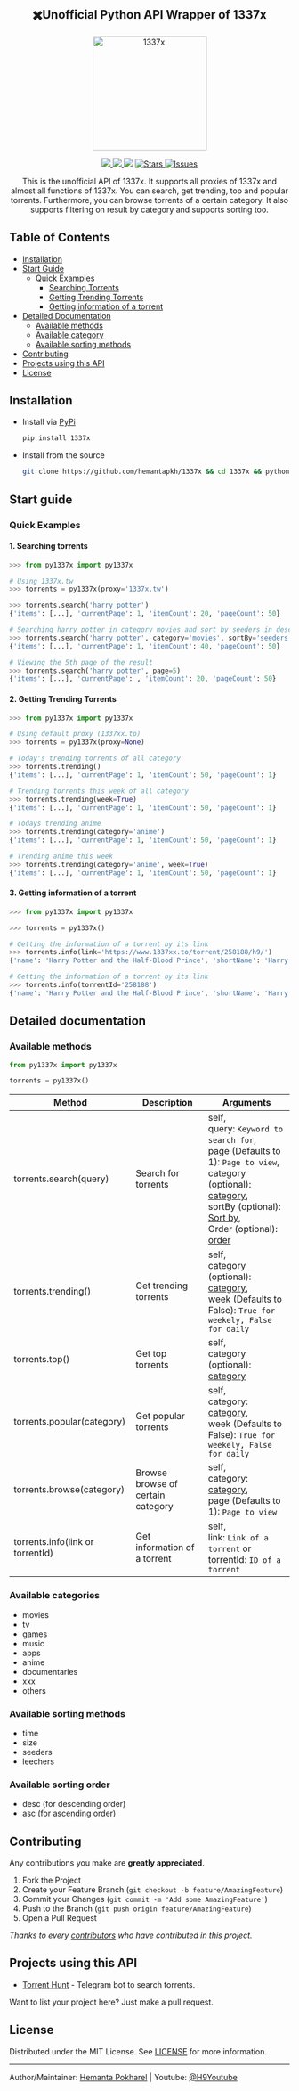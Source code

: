 
<h2 align='center'>✖️Unofficial Python API Wrapper of 1337x</h2>
<p align="center">
<img src="images/1337x.png" align="center" height=205 alt="1337x" />
</p>
<p align="center">
<a href="https://pypi.org/1337x">
<img src='https://img.shields.io/pypi/v/1337x.svg'>
</a>
<a href="https://pypi.org/1337x">
<img src='https://pepy.tech/badge/1337x'>
</a>
<img src='https://visitor-badge.laobi.icu/badge?page_id=hemantapkh.1337x'>
<a href="https://github.com/hemantapkh/1337x/stargazers">
<img src="https://img.shields.io/github/stars/hemantapkh/1337x" alt="Stars"/>
</a>
<a href="https://github.com/hemantapkh/1337x/issues">
<img src="https://img.shields.io/github/issues/hemantapkh/1337x" alt="Issues"/>
</a>

<p align="center">
This is the unofficial API of 1337x. It supports all proxies of 1337x and almost all functions of 1337x. You can search, get trending, top and popular torrents. Furthermore, you can browse torrents of a certain category. It also supports filtering on result by category and supports sorting too.
<p align="center">

## Table of Contents
- [Installation](#installation)
- [Start Guide](#start-guide)
   - [Quick Examples](#quick-examples)    
     - [Searching Torrents](#1-searching-torrents)
     - [Getting Trending Torrents](#2-getting-trending-torrents)
     - [Getting information of a torrent](#3-getting-information-of-a-torrent)
- [Detailed Documentation](#detailed-documentation)
   - [Available methods](#available-methods)      
   - [Available category](#available-categories)
   - [Available sorting methods](#available-sorting-methods)
- [Contributing](#contributing)
- [Projects using this API](#projects-using-this-api)
- [License](#license)

## Installation
- Install via [PyPi](https://www.pypi.org/project/1337x)
    ```bash
    pip install 1337x
    ```

- Install from the source
    ```bash
    git clone https://github.com/hemantapkh/1337x && cd 1337x && python setup.py sdist && pip install dist/*
    ```

## Start guide

### Quick Examples

#### 1. Searching torrents
```python
>>> from py1337x import py1337x

# Using 1337x.tw
>>> torrents = py1337x(proxy='1337x.tw')

>>> torrents.search('harry potter')
{'items': [...], 'currentPage': 1, 'itemCount': 20, 'pageCount': 50}

# Searching harry potter in category movies and sort by seeders in descending order
>>> torrents.search('harry potter', category='movies', sortBy='seeders', order='desc') 
{'items': [...], 'currentPage': 1, 'itemCount': 40, 'pageCount': 50}

# Viewing the 5th page of the result
>>> torrents.search('harry potter', page=5) 
{'items': [...], 'currentPage': , 'itemCount': 20, 'pageCount': 50}
```

#### 2. Getting Trending Torrents

```python
>>> from py1337x import py1337x

# Using default proxy (1337xx.to)
>>> torrents = py1337x(proxy=None) 

# Today's trending torrents of all category
>>> torrents.trending() 
{'items': [...], 'currentPage': 1, 'itemCount': 50, 'pageCount': 1}

# Trending torrents this week of all category
>>> torrents.trending(week=True) 
{'items': [...], 'currentPage': 1, 'itemCount': 50, 'pageCount': 1}

# Todays trending anime 
>>> torrents.trending(category='anime') 
{'items': [...], 'currentPage': 1, 'itemCount': 50, 'pageCount': 1}

# Trending anime this week
>>> torrents.trending(category='anime', week=True) 
{'items': [...], 'currentPage': 1, 'itemCount': 50, 'pageCount': 1}
```

#### 3. Getting information of a torrent
```python
>>> from py1337x import py1337x

>>> torrents = py1337x()

# Getting the information of a torrent by its link
>>> torrents.info(link='https://www.1337xx.to/torrent/258188/h9/') 
{'name': 'Harry Potter and the Half-Blood Prince', 'shortName': 'Harry Potter', 'description': "....", 'category': 'Movies', 'type': 'HD', 'genre': ['Adventure', 'Fantasy', 'Family'], 'language': 'English', 'size': '3.0 GB', 'image': '...', 'uploader': ' ...', 'uploaderLink': '...', 'downloads': '5310', 'lastChecked': '44 seconds ago', 'uploadDate': '4 years ago', 'seeders': '36', 'leechers': '3', 'magnetLink': '...', 'infoHash': '...'}

# Getting the information of a torrent by its link
>>> torrents.info(torrentId='258188') 
{'name': 'Harry Potter and the Half-Blood Prince', 'shortName': 'Harry Potter', 'description': "....", 'category': 'Movies', 'type': 'HD', 'genre': ['Adventure', 'Fantasy', 'Family'], 'language': 'English', 'size': '3.0 GB', 'image': '...', 'uploader': ' ...', 'uploaderLink': '...', 'downloads': '5310', 'lastChecked': '44 seconds ago', 'uploadDate': '4 years ago', 'seeders': '36', 'leechers': '3', 'magnetLink': '...', 'infoHash': '...'}
```

## Detailed documentation

### Available methods

```python
from py1337x import py1337x

torrents = py1337x()
```

 Method   | Description | Arguments 
----------|-------------|-----------
torrents.search(query)  | Search for torrents | self,<br>query: `Keyword to search for`,<br>page (Defaults to 1): `Page to view`,<br>category (optional): [category](#available-categories),<br>sortBy (optional): [Sort by](#available-sorting-methods),<br>Order (optional): [order](#available-sorting-order)
torrents.trending()     | Get trending torrents | self,<br>category (optional): [category](#available-categories),<br>week (Defaults to False): `True for weekely, False for daily`
torrents.top()          | Get top torrents      | self,<br>category (optional): [category](#available-categories)
torrents.popular(category)          | Get popular torrents      | self,<br>category: [category](#available-categories),<br>week (Defaults to False): `True for weekely, False for daily`
torrents.browse(category)          | Browse browse of certain category      | self,<br>category: [category](#available-categories),<br>page (Defaults to 1): `Page to view`
torrents&#46;info(link or torrentId)          | Get information of a torrent      | self,<br>link: `Link of a torrent` or<br>torrentId: `ID of a torrent`

### Available categories

 - movies
 - tv
 - games
 - music
 - apps
 - anime
 - documentaries
 - xxx
 - others

### Available sorting methods

- time
- size
- seeders
- leechers

### Available sorting order

- desc (for descending order)
- asc (for ascending order)

## Contributing

Any contributions you make are **greatly appreciated**.

1. Fork the Project
2. Create your Feature Branch (`git checkout -b feature/AmazingFeature`)
3. Commit your Changes (`git commit -m 'Add some AmazingFeature'`)
4. Push to the Branch (`git push origin feature/AmazingFeature`)
5. Open a Pull Request


*Thanks to every [contributors](https://github.com/hemantapkh/1337x/graphs/contributors) who have contributed in this project.*

## Projects using this API

* [Torrent Hunt](https://github.com/hemantapkh/torrenthunt) - Telegram bot to search torrents.

Want to list your project here? Just make a pull request.
## License

Distributed under the MIT License. See [LICENSE](https://github.com/hemantapkh/1337x/blob/main/LICENSE) for more information.

-----
Author/Maintainer: [Hemanta Pokharel](https://github.com/hemantapkh/) | Youtube: [@H9Youtube](https://youtube.com/h9youtube)